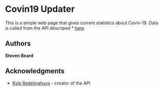 # Covin19 Updater

This is a simple web page that gives current statistics about Covin-19. Data is called from the API descriped * [here](https://covid19api.com/#). 


## Authors

**Steven Beard** 

## Acknowledgments

* [Kyle Redelinghuys](https://twitter.com/ksredelinghuys) - creator of the API


